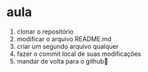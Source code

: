 # aula
1. clonar o repositório
2. modificar o arquivo README.md
3. criar um segundo arquivo qualquer
4. fazer o commit local de suas modificações
5. mandar de volta para o github
